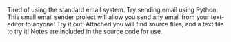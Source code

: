 Tired of using the standard email system. Try sending email using Python. This small email sender project will allow you send any email from your text-editor to anyone! Try it out!
Attached you will find source files, and a text file to try it! Notes are included in the source code for use. 
